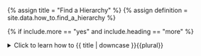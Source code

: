 <!--------------------------------------------- TITLE AND DEFINITION starts -->

{% assign title = "Find a Hierarchy" %}
{% assign definition = site.data.how_to.find_a_hierarchy %}

<!--------------------------------------------- TITLE AND DEFINITION ends -->

{% if include.more == "yes" and include.heading == "more" %}
<details class='detailsCollapsible'><summary class='nobr'>Click to learn how to {{ title | downcase }}{{plural}}
</summary>
{% endif %}

{% if include.heading != "" and include.heading != "more" %}
{{include.heading}} How to {{title}}
{% endif %}

{% if include.table == "yes" %}
<table class='definitionTable'><tr><td>
{% endif %}

{% if include.definition == "bold" %}
<strong>{{ definition }}</strong>
{% else %}
{% if include.definition != "no" %}
{{ definition }}
{% endif %}
{% endif %}

{% if include.table == "yes" %}
</td></tr></table>
{% endif %}

{% if include.more == "yes" and include.content == "more" and include.heading != "more" %}
<details class='detailsCollapsible'><summary class='nobr'>Click to learn how to {{ title | downcase }}{{plural}}
</summary>
{% endif %}

{% if include.content != "no" %}

<!--------------------------------------------- CONTENT starts -->

**1. Go to the workspace node.**

{% include /how_to/go-to-the-workspace-node.md heading="more" definition="yes" content="yes" extended="no" table="no" more="yes"%}

**2. Pan the design space in the desired direction.**

The design space is organized over a square perimeter around the workspace node, and each hierarchy is located on one of the cardinal directions. Hierarchies feature an ever-present white ring. The ring hints the direction in which a hierarchy is located.

| Hierarchy | Cardinal Direction | Direction | Keyboard Shortcut (windows only) |
| :--- | :---: | :---: | :--- |
| **Sparta Data Mine** | North | &#8593; | <kbd>Ctrl</kbd> + <kbd>Alt</kbd> + <kbd>S</kbd> (*S for Sparta*) |
| **WHB Trading System** | North East | &#8599; | <kbd>Ctrl</kbd> + <kbd>Alt</kbd> + <kbd>W</kbd> (*W for Weak Hands Buster*) |
| **BRR trading System** | East | &#8594; | <kbd>Ctrl</kbd> + <kbd>Alt</kbd> + <kbd>B</kbd> (*B for Bull Run Rider*) |
| **Super Scripts** | South East | &#8600; | <kbd>Ctrl</kbd> + <kbd>Alt</kbd> + <kbd>Z</kbd> (*Z for, well...*) |
| **Network** | South | &#8595; | <kbd>Ctrl</kbd> + <kbd>Alt</kbd> + <kbd>N</kbd> (*N for Network*) |
| **Crypto Ecosystem** | South West | &#8601; | <kbd>Ctrl</kbd> + <kbd>Alt</kbd> + <kbd>E</kbd> (*E for Ecosystem*) |
| **Charting System** | West | &#8592; | <kbd>Ctrl</kbd> + <kbd>Alt</kbd> + <kbd>C</kbd> (*C for Charting System*) |
| **Masters Data Mine** | North West | &#8598; | <kbd>Ctrl</kbd> + <kbd>Alt</kbd> + <kbd>M</kbd> (*M for Masters*) |

{% include image.html file='how-to/find-a-hierarchy-00.gif' url='yes' max-width='100' caption='Navigate to the desired hierarchy starting from the workspace node and following the corresponding vertical, horizontal or diagonal direction. Once on a hierarchy, you can reach the next one by following a square perimeter around the workspace.' %}

<!--------------------------------------------- CONTENT ends -->

{% endif %}

{% if include.more == "yes" and include.extended == "more" and include.content != "more" and include.heading != "more" %}
<details class='detailsCollapsible'><summary class='nobr'>Click to learn how to {{ title | downcase }}{{plural}}
</summary>
{% endif %}

{% if include.extended != "no" %}

<!--------------------------------------------- EXTENDED starts -->

XXXXXXXXXXXXXXXXXXXXXXXXXXXXXXXXXXXXXXXXXXXXXXXXXXXXXX

<!--------------------------------------------- EXTENDED ends -->

{% endif %}

{% if include.more == "yes" %}
</details>
{% endif %}